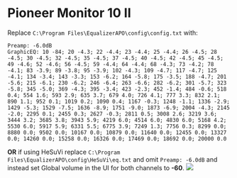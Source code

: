 # Pioneer Monitor 10 II
Replace `C:\Program Files\EqualizerAPO\config\config.txt` with:
```
Preamp: -6.0dB
GraphicEQ: 10 -84; 20 -4.3; 22 -4.4; 23 -4.4; 25 -4.4; 26 -4.5; 28 -4.5; 30 -4.5; 32 -4.5; 35 -4.5; 37 -4.5; 40 -4.5; 42 -4.5; 45 -4.5; 49 -4.6; 52 -4.6; 56 -4.5; 59 -4.4; 64 -4.4; 68 -4.3; 73 -4.2; 78 -4.1; 83 -3.9; 89 -3.8; 95 -3.9; 102 -4.3; 109 -4.7; 117 -4.7; 125 -4.1; 134 -3.4; 143 -3.3; 153 -6.2; 164 -5.8; 175 -3.5; 188 -4.7; 201 -5.6; 215 -6.1; 230 -6.2; 246 -6.4; 263 -6.6; 282 -6.2; 301 -5.7; 323 -5.8; 345 -5.0; 369 -4.3; 395 -3.4; 423 -2.3; 452 -1.4; 484 -0.6; 518 0.4; 554 1.6; 593 2.9; 635 3.7; 679 4.0; 726 4.1; 777 3.3; 832 2.1; 890 1.1; 952 0.1; 1019 0.2; 1090 0.4; 1167 -0.3; 1248 -1.1; 1336 -2.9; 1429 -5.3; 1529 -7.5; 1636 -8.9; 1751 -9.0; 1873 -6.9; 2004 -4.3; 2145 -2.0; 2295 0.1; 2455 0.3; 2627 -0.3; 2811 0.5; 3008 2.6; 3219 3.6; 3444 3.2; 3685 3.8; 3943 5.9; 4219 6.0; 4514 6.0; 4830 6.0; 5168 4.2; 5530 6.0; 5917 5.9; 6331 5.5; 6775 3.9; 7249 1.3; 7756 0.3; 8299 0.0; 8880 0.0; 9502 0.0; 10167 0.0; 10879 0.0; 11640 0.0; 12455 0.0; 13327 0.0; 14260 0.0; 15258 0.0; 16326 0.0; 17469 0.0; 18692 0.0; 20000 0.0
```
**OR** if using HeSuVi replace `C:\Program Files\EqualizerAPO\config\HeSuVi\eq.txt` and omit `Preamp: -6.0dB` and instead set Global volume in the UI for both channels to **-60**.
![](https://raw.githubusercontent.com/jaakkopasanen/AutoEq/master/results/SBAF-Serious/innerfidelity/onear/Pioneer%20Monitor%2010%20II/Pioneer%20Monitor%2010%20II.png)